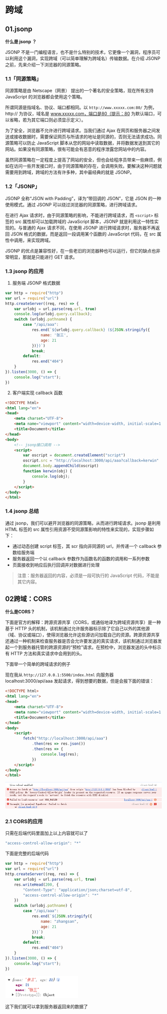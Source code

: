 # 跨域

## 01.jsonp

**什么是 jsonp ？**

JSONP 不是一门编程语言，也不是什么特别的技术，它更像一个漏洞，程序员可以利用这个漏洞，实现跨域（可以简单理解为跨域名）传输数据。在介绍 JSONP 之前，先来介绍一下浏览器的同源策略。

### 1.1「同源策略」

同源策略是由 Netscape（网景） 提出的一个著名的安全策略，现在所有支持 JavaScript 的浏览器都会使用这个策略。

所谓同源是指域名、协议、端口都相同。以 `http://www.xxxxx.com:80/` 为例，http:// 为协议，域名是 www.xxxxx.com，端口是80（提示：80 为默认端口，可以省略，若为其它端口则必须显示定义）。

为了安全，浏览器不允许进行跨域请求。当我们通过 Ajax 在网页和服务器之间发送或接收数据时，需要保证网页与所请求的地址是同源的，否则无法请求成功。同源策略可以防止 JavaScript 脚本从您的网站中读取数据，并将数据发送到其它的网站。如果没有同源策略，很有可能会有恶意的程序泄露您网站中的内容。

虽然同源策略在一定程度上提高了网站的安全，但也会给程序员带来一些麻烦，例如在访问一些开发接口时，由于同源策略的存在，会调用失败。要解决这种问题就需要用到跨域，跨域的方法有许多种，其中最经典的就是 JSONP。

### 1.2「JSONP」

JSONP 全称“JSON with Padding”，译为“带回调的 JSON”，它是 JSON 的一种使用模式。通过 JSONP 可以绕过浏览器的同源策略，进行跨域请求。

在进行 Ajax 请求时，由于同源策略的影响，不能进行跨域请求，而 `<script>` 标签的 src 属性却可以加载跨域的 JavaScript 脚本，JSONP 就是利用这一特性实现的。与普通的 Ajax 请求不同，在使用 JSONP 进行跨域请求时，服务器不再返回 JSON 格式的数据，而是返回一段调用某个函数的 JavaScript 代码，在 src 属性中调用，来实现跨域。

JSONP 的优点是兼容性好，在一些老旧的浏览器种也可以运行，但它的缺点也非常明显，那就是只能进行 GET 请求。

### 1.3 jsonp 的应用

1. 服务端 JSONP 格式数据

```js
var http = require("http")
var url = require("url")
http.createServer((req, res) => {
    var urlobj = url.parse(req.url, true)
    console.log(urlobj.query.callback);
    switch (urlobj.pathname) {
        case "/api/aaa":
            res.end(`${urlobj.query.callback} (${JSON.stringify({
                name: '张三',
                age: 21
            })})`)
            break;
        default:
            res.end("404")
    }
}).listen(3000, () => {
    console.log("start");
})
```

2. 客户端实现 callback 函数

```html
<!DOCTYPE html>
<html lang="en">
<head>
    <meta charset="UTF-8">
    <meta name="viewport" content="width=device-width, initial-scale=1.0">
    <title>Document</title>
</head>
<body>
    <!-- jsonp接口调用 -->
    <script>
        var oscript = document.createElement("script")
        oscript.src = "http://localhost:3000/api/aaa?callback=kerwin"
        document.body.appendChild(oscript)
        function kerwin(obj) {
            console.log(obj);
        }
    </script>
</body>
</html>
```

### 1.4 jsonp 总结

通过 jsonp，我们可以避开浏览器的同源策略，从而进行跨域请求。jsonp 是利用 HTML 标签的 src 属性引用资源不受同源策影响的特性来实现的，实现步骤如下：

- 通过动态创建 script 标签，其 scr 指向非同源的 url，并传递一个 callback 参数给服务端
- 服务器返回一个以 callback 参数作为函数名的函数的调用和一系列参数
- 页面接收到响应后执行回调并对数据进行处理

>注意：服务器返回的内容，必须是一段可执行的 JavaScript 代码，不能是其它内容。

## 02跨域：CORS

**什么是CORS？**

下面是官方的解释：跨源资源共享（CORS，或通俗地译为跨域资源共享）是一种基于 HTTP 头的机制，该机制通过允许服务器标示除了它自己以外的其他源（域、协议或端口），使得浏览器允许这些源访问加载自己的资源。跨源资源共享还通过一种机制来检查服务器是否会允许要发送的真实请求，该机制通过浏览器发起一个到服务器托管的跨源资源的“预检”请求。在预检中，浏览器发送的头中标示有 HTTP 方法和真实请求中会用到的头。

下面举一个简单的跨域请求的例子

现在我从 `http://127.0.0.1:5500/index.html` 向服务器 localhost:3000/api/aaa 发起请求，得到想要的数据，但是会报下面的错误：

```html
<!DOCTYPE html>
<html lang="en">
<head>
    <meta charset="UTF-8">
    <meta name="viewport" content="width=device-width, initial-scale=1.0">
    <title>Document</title>
</head>
<body>
    <script>
        fetch("http://localhost:3000/api/aaa")
            .then(res => res.json())
            .then(res => {
                console.log(res);
            })
    </script>
</body>
</html>
```

![](/backend/node/records/002.png)


### 2.1 CORS的应用

只需在后端代码里面加上以上内容就可以了

```js
"access-control-allow-origin": "*"
```

下面是完整的后端代码

```js
var http = require("http")
var url = require("url")
http.createServer((req, res) => {
    var urlobj = url.parse(req.url, true)
    res.writeHead(200, {
        "Content-Type": "application/json;charset=utf-8",
        "access-control-allow-origin": "*"
    })
    switch (urlobj.pathname) {
        case "/api/aaa":
            res.end(`${JSON.stringify({
                name: "zhangsan",
                age: 21
            })}`)
            break;
        default:
            res.end("404")
    }
}).listen(3000, () => {
    console.log("start");
})
```

![](/backend/node/records/003.png)

这下我们就可以拿到服务器返回来的数据了
